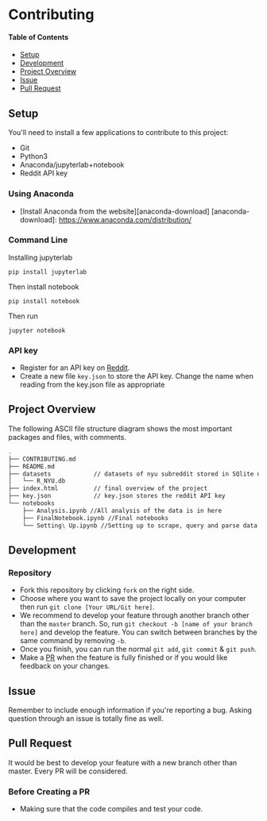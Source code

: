 # Contributing

#### Table of Contents
- [Setup](#user-content-setup)
- [Development](#user-content-development)
- [Project Overview](#user-content-project-overview)
- [Issue](#user-content-issue)
- [Pull Request](#user-content-pull-request)

## Setup
You'll need to install a few applications to contribute to this project:

- Git
- Python3
- Anaconda/jupyterlab+notebook
- Reddit API key

### Using Anaconda
- [Install Anaconda from the website][anaconda-download]
[anaconda-download]: https://www.anaconda.com/distribution/

<!-- @HelpWanted Add command line installation instructions for more OSes -->
### Command Line

Installing jupyterlab
```
pip install jupyterlab
```
Then install notebook
```
pip install notebook
```
Then run
```
jupyter notebook
```

### API key
- Register for an API key on [Reddit][reddit-api].
- Create a new file `key.json` to store the API key. Change the name when reading from the key.json file as appropriate

[reddit-api]: https://www.reddit.com/wiki/api

## Project Overview
The following ASCII file structure diagram shows the most important packages and files, with comments.
``` bash
.
├── CONTRIBUTING.md
├── README.md
├── datasets            // datasets of nyu subreddit stored in SQlite database
│   └── R_NYU.db
├── index.html          // final overview of the project
├── key.json            // key.json stores the reddit API key
└── notebooks
    ├── Analysis.ipynb //All analysis of the data is in here
    ├── FinalNotebook.ipynb //Final notebooks
    └── Setting\ Up.ipynb //Setting up to scrape, query and parse data
```

## Development

### Repository
- Fork this repository by clicking `fork` on the right side.
- Choose where you want to save the project locally on your computer then run `git clone [Your URL/Git here]`.
- We recommend to develop your feature through another branch other than the `master` branch.
So, run `git checkout -b [name of your branch here]` and develop the feature. You can switch between
branches by the same command by removing `-b`.
- Once you finish, you can run the normal `git add`, `git commit` & `git push`.
- Make a [PR](#user-content-pull-request) when the feature is fully finished or if you would like
feedback on your changes.

## Issue
Remember to include enough information if you're reporting a bug.
Asking question through an issue is totally fine as well.

## Pull Request
It would be best to develop your feature with a new branch other than master.
Every PR will be considered.

### Before Creating a PR
- Making sure that the code compiles and
test your code.
